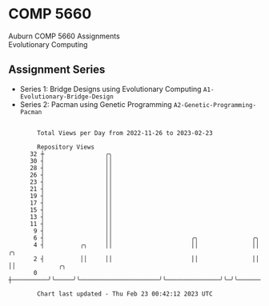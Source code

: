 # COMP 5660
Auburn COMP 5660 Assignments  
Evolutionary Computing

## Assignment Series
- Series 1: Bridge Designs using Evolutionary Computing `A1-Evolutionary-Bridge-Design`
- Series 2: Pacman using Genetic Programming `A2-Genetic-Programming-Pacman`

```

        Total Views per Day from 2022-11-26 to 2023-02-23

        Repository Views
      32 ┼                 ╭╮
      30 ┤                 ││
      28 ┤                 ││
      26 ┤                 ││
      23 ┤                 ││
      21 ┤                 ││
      19 ┤                 ││
      17 ┤                 ││
      15 ┤                 ││
      13 ┤                 ││
      11 ┤                 ││
       9 ┤                 ││
       6 ┤                 ││                      ╭╮               ╭╮
       4 ┤          ╭╮     ││                      ││               ││ ╭╮
       2 ┤          ││     ││                      ││               ││ ││            ╭╮
       0 ┼──────────╯╰─────╯╰──────────────────────╯╰───────────────╯╰─╯╰────────────╯╰────────────

        Chart last updated - Thu Feb 23 00:42:12 2023 UTC
        
```
